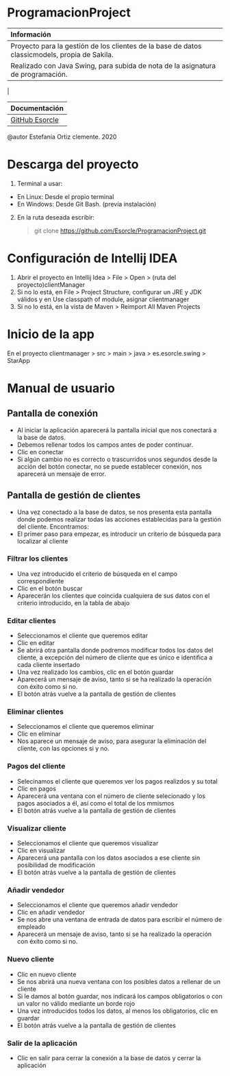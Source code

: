 # ProgramacionProject

|Información|
|:-----|
|Proyecto para la gestión de los clientes de la base de datos classicmodels, propia de Sakila.
|Realizado con Java Swing, para subida de nota de la asignatura de  programación.
|

|Documentación|
|:-----|
|[GitHub Esorcle](https://github.com/Esorcle/ProgramacionProject)|

@autor Estefanía Ortiz clemente. 2020

# Descarga del proyecto
   
1. Terminal a usar:
* En Linux: Desde el propio terminal
* En Windows: Desde Git Bash. (prevía instalación)

2. En la ruta deseada escribir:
   >git clone https://github.com/Esorcle/ProgramacionProject.git

# Configuración de Intellij IDEA
1. Abrir el proyecto en Intellij Idea > File > Open > (ruta del proyecto)clientManager
2. Si no lo está, en File > Project Structure, configurar un JRE y JDK válidos y en Use classpath of module, asignar clientmanager
3. Si no lo está, en la vista de Maven > Reimport All Maven Projects

# Inicio de la app 
En el proyecto clientmanager > src > main > java > es.esorcle.swing > StarApp
   
   
# Manual de usuario   
   ## Pantalla de conexión
   * Al iniciar la aplicación aparecerá la pantalla inicial que nos conectará a la base de datos. 
   * Debemos rellenar todos los campos antes de poder continuar. 
   * Clic en conectar
   * Si algún cambio no es correcto o trascurridos unos segundos desde la acción del botón conectar, no se puede establecer conexión, nos aparecerá un mensaje de error.

   ## Pantalla de gestión de clientes
   * Una vez conectado a la base de datos, se nos presenta esta pantalla donde podemos realizar todas las acciones establecidas para la gestión del cliente. Encontramos:
   * El primer paso para empezar, es introducir un criterio de búsqueda para localizar al cliente
   
### Filtrar los clientes
   * Una vez introducido el criterio de búsqueda en el campo correspondiente
   * Clic en el botón buscar
   * Aparecerán los clientes que coincida cualquiera de sus datos con el criterio introducido, en la tabla de abajo

### Editar clientes
* Seleccionamos el cliente que queremos editar
* Clic en editar
* Se abrirá otra pantalla donde podremos modificar todos los datos del cliente, a excepción del número de cliente que es único e identifica a cada cliente insertado
* Una vez realizado los cambios, clic en el botón guardar
* Aparecerá un mensaje de aviso, tanto si se ha realizado la operación con éxito como si no.
* El botón atrás vuelve a la pantalla de gestión de clientes

### Eliminar clientes
* Seleccionamos el cliente que queremos eliminar
* Clic en eliminar 
* Nos aparece un mensaje de aviso, para asegurar la eliminación del cliente, con las opciones si y no.

### Pagos del cliente
* Selecinamos el cliente que queremos ver los pagos realizdos y su total 
* Clic en pagos 
* Aparecerá una ventana con el número de cliente selecionado y los pagos asociados a él, así como el total de los mmismos
* El botón atrás vuelve a la pantalla de gestión de clientes

### Visualizar cliente
* Seleccionamos el cliente que queremos visualizar
* Clic en visualizar
* Aparecerá una pantalla con los datos asociados a ese cliente sin posibilidad de modificación
* El botón atrás vuelve a la pantalla de gestión de clientes

### Añadir vendedor
* Seleccionamos el cliente que queremos añadir vendedor
* Clic en añadir vendedor
* Se nos abre una ventana de entrada de datos para escribir el número de empleado
* Aparecerá un mensaje de aviso, tanto si se ha realizado la operación con éxito como si no.

### Nuevo cliente
* Clic en nuevo cliente
* Se nos abrirá una nueva ventana con los posibles datos a rellenar de un cliente
* Si le damos al botón guardar, nos indicará los campos obligatorios o con un valor no válido mediante un borde rojo
* Una vez introducidos todos los datos, al menos los obligatorios, clic en guardar
* El botón atrás vuelve a la pantalla de gestión de clientes
  
### Salir de la aplicación
* Clic en salir para cerrar la conexión a la base de datos y cerrar la aplicación









